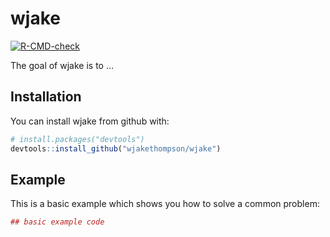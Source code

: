 
<!-- README.md is generated from README.Rmd. Please edit that file -->

# wjake

<!-- badges: start -->

[![R-CMD-check](https://github.com/wjakethompson/wjake/workflows/R-CMD-check/badge.svg)](https://github.com/wjakethompson/wjake/actions)
<!-- badges: end -->

The goal of wjake is to …

## Installation

You can install wjake from github with:

``` r
# install.packages("devtools")
devtools::install_github("wjakethompson/wjake")
```

## Example

This is a basic example which shows you how to solve a common problem:

``` r
## basic example code
```
